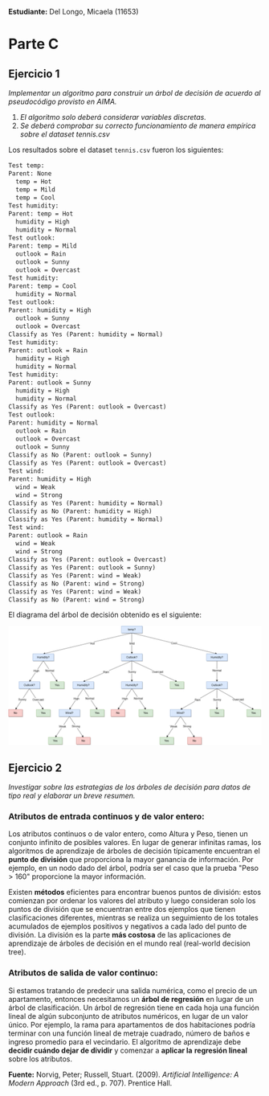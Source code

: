 **Estudiante:** Del Longo, Micaela (11653)

# Parte C

## Ejercicio 1
_Implementar un algoritmo para construir un árbol de decisión de acuerdo al pseudocódigo provisto en AIMA._
   1. _El algoritmo solo deberá considerar variables discretas._ 
   2. _Se deberá comprobar su correcto funcionamiento de manera empírica sobre el dataset tennis.csv_ 

Los resultados sobre el dataset ``tennis.csv`` fueron los siguientes:

```
Test temp:
Parent: None
  temp = Hot
  temp = Mild
  temp = Cool
Test humidity:
Parent: temp = Hot
  humidity = High
  humidity = Normal
Test outlook:
Parent: temp = Mild
  outlook = Rain
  outlook = Sunny
  outlook = Overcast
Test humidity:
Parent: temp = Cool
  humidity = Normal
Test outlook:
Parent: humidity = High
  outlook = Sunny
  outlook = Overcast
Classify as Yes (Parent: humidity = Normal)
Test humidity:
Parent: outlook = Rain
  humidity = High
  humidity = Normal
Test humidity:
Parent: outlook = Sunny
  humidity = High
  humidity = Normal
Classify as Yes (Parent: outlook = Overcast)
Test outlook:
Parent: humidity = Normal
  outlook = Rain
  outlook = Overcast
  outlook = Sunny
Classify as No (Parent: outlook = Sunny)
Classify as Yes (Parent: outlook = Overcast)
Test wind:
Parent: humidity = High
  wind = Weak
  wind = Strong
Classify as Yes (Parent: humidity = Normal)
Classify as No (Parent: humidity = High)
Classify as Yes (Parent: humidity = Normal)
Test wind:
Parent: outlook = Rain
  wind = Weak
  wind = Strong
Classify as Yes (Parent: outlook = Overcast)
Classify as Yes (Parent: outlook = Sunny)
Classify as Yes (Parent: wind = Weak)
Classify as No (Parent: wind = Strong)
Classify as Yes (Parent: wind = Weak)
Classify as No (Parent: wind = Strong)
```

El diagrama del árbol de decisión obtenido es el siguiente:
<div align="center">
    <img src="pics/tree.png"/>
</div>

## Ejercicio 2
_Investigar sobre las estrategias de los árboles de decisión para datos de tipo real y elaborar un breve resumen._

### Atributos de entrada continuos y de valor entero: 

Los atributos continuos o de valor entero, como Altura y Peso, tienen un conjunto infinito de posibles valores. En lugar
de generar infinitas ramas, los algoritmos de aprendizaje de árboles de decisión típicamente encuentran el 
**punto de división** que proporciona la mayor ganancia de información. Por ejemplo, en un nodo dado del árbol, podría 
ser el caso que la prueba "Peso > 160" proporcione la mayor información. 

Existen **métodos** eficientes para encontrar buenos puntos de división: estos comienzan por ordenar los valores del
atributo y luego consideran solo los puntos de división que se encuentran entre dos ejemplos que tienen clasificaciones 
diferentes, mientras se realiza un seguimiento de los totales acumulados de ejemplos positivos y negativos a cada lado 
del punto de división. La división es la parte **más costosa** de las aplicaciones de aprendizaje de árboles de decisión
en el mundo real (real-world decision tree).

### Atributos de salida de valor continuo: 

Si estamos tratando de predecir una salida numérica, como el precio de un apartamento, entonces necesitamos un 
**árbol de regresión** en lugar de un árbol de clasificación. Un árbol de regresión tiene en cada hoja una función 
lineal de algún subconjunto de atributos numéricos, en lugar de un valor único. Por ejemplo, la rama para apartamentos 
de dos habitaciones podría terminar con una función lineal de metraje cuadrado, número de baños e ingreso promedio para 
el vecindario. El algoritmo de aprendizaje debe **decidir cuándo dejar de dividir** y comenzar a **aplicar la** 
**regresión lineal** sobre los atributos.

**Fuente:** Norvig, Peter; Russell, Stuart. (2009). _Artificial Intelligence: A Modern Approach_ (3rd ed., p. 707). Prentice Hall.
